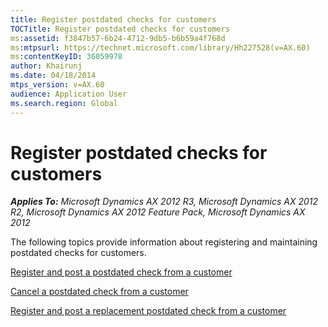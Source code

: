 ```yaml
---
title: Register postdated checks for customers
TOCTitle: Register postdated checks for customers
ms:assetid: f3847b57-6b24-4712-9db5-b6b59a4f768d
ms:mtpsurl: https://technet.microsoft.com/library/Hh227528(v=AX.60)
ms:contentKeyID: 36059978
author: Khairunj
ms.date: 04/18/2014
mtps_version: v=AX.60
audience: Application User
ms.search.region: Global
---
```


# Register postdated checks for customers 


_**Applies To:** Microsoft Dynamics AX 2012 R3, Microsoft Dynamics AX 2012 R2, Microsoft Dynamics AX 2012 Feature Pack, Microsoft Dynamics AX 2012_

The following topics provide information about registering and maintaining postdated checks for customers.

[Register and post a postdated check from a customer](register-and-post-a-postdated-check-from-a-customer.md)

[Cancel a postdated check from a customer](cancel-a-postdated-check-from-a-customer.md)

[Register and post a replacement postdated check from a customer](register-and-post-a-replacement-postdated-check-from-a-customer.md)

  


